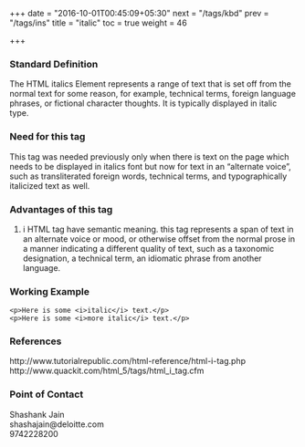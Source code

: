 +++
date = "2016-10-01T00:45:09+05:30"
next = "/tags/kbd"
prev = "/tags/ins"
title = "italic"
toc = true
weight = 46

+++

<h3>Standard Definition</h3>
The HTML italics Element represents a range of text that is set off from the normal text for some reason, for example, technical terms, foreign language phrases, or fictional character thoughts. It is typically displayed in italic type.

<h3>Need for this tag</h3>
This tag was needed previously only when there is text on the page which needs to be displayed in italics font but now for text in an “alternate voice”, such as transliterated foreign words, technical terms, and typographically italicized text as well.

<h3>Advantages of this tag</h3>
<ol>
  <li>i HTML tag have semantic meaning. this tag represents a span of text in an alternate voice or mood, or otherwise offset from the normal prose in a manner indicating a different quality of text, such as a taxonomic designation, a technical term, an idiomatic phrase from another language.</li>
</ol>

<h3>Working Example</h3>

    <p>Here is some <i>italic</i> text.</p>
    <p>Here is some <i>more italic</i> text.</p>

<h3>References</h3>
http://www.tutorialrepublic.com/html-reference/html-i-tag.php
<br>
http://www.quackit.com/html_5/tags/html_i_tag.cfm


<h3>Point of Contact</h3>
Shashank Jain <br>
shashajain@deloitte.com <br>
9742228200
